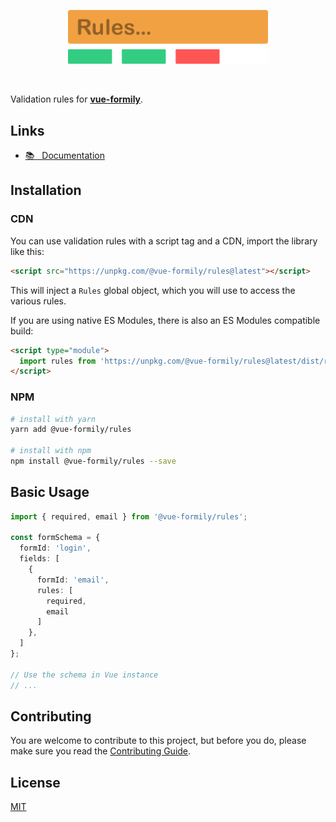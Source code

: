 <p align="center">
  <a href="https://vue-formily.netlify.app/guide/validation-rules" target="_blank">
    <img width="320" src="./.github/logo.png">
  </a>
</p>
<br>

Validation rules for [**vue-formily**](https://vue-formily.netlify.app).

## Links
- [📚 &nbsp; Documentation](https://vue-formily.netlify.app/guide/validation-rules)

## Installation
### CDN
You can use validation rules with a script tag and a CDN, import the library like this:

```html
<script src="https://unpkg.com/@vue-formily/rules@latest"></script>
```

This will inject a `Rules` global object, which you will use to access the various rules.

If you are using native ES Modules, there is also an ES Modules compatible build:

```html
<script type="module">
  import rules from 'https://unpkg.com/@vue-formily/rules@latest/dist/rules.esm.js'
</script>
```

### NPM
```sh
# install with yarn
yarn add @vue-formily/rules

# install with npm
npm install @vue-formily/rules --save
```

## Basic Usage
```typescript
import { required, email } from '@vue-formily/rules';

const formSchema = {
  formId: 'login',
  fields: [
    {
      formId: 'email',
      rules: [
        required,
        email
      ]
    },
  ]
};

// Use the schema in Vue instance
// ...
```

## Contributing

You are welcome to contribute to this project, but before you do, please make sure you read the [Contributing Guide](https://github.com/vue-formily/formily/blob/main/.github/CONTRIBUTING.md).

## License

[MIT](./LICENSE)
